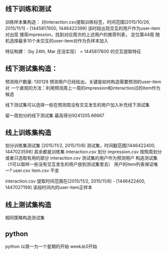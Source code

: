 线下训练和测试
------------
训练样本集构造：
对interaction.csv提取训练标签，时间范围[2015/10/26, 2015/11/1] - [1445817600, 1446422399]
该时段出现交互的用户作为user-item对出现
搜索impression，找到对应周次的上述用户的推荐列表，
定位第44周
随机选择最多10个未交互的user-item对作为负样本加入


特征构建：（by 24th, Mar 还没实现）
< 1445817600 的交互提取特征

线下测试集构造：
---------
预测用户数量: 130128
预测用户已经给出，关键是如何构造需要预测的user-item对
一个直观的方法：利用预测周上一周的impression和interaction过的item作为候选

线下测试集可以选择一些在预测周没有交互发生的用户加入补充线下测试集

留一周划分的线下测试集 最高得分9241205.66667


线上训练集构造
---------
划分训练集测试集
[2015/11/2, 2015/11/8] 测试集，时间戳范围[1446422400, 1447023598]
其余都是训练集 
interaction.csv 划分
impression.csv 按照周划分或者只选取有用的部分 
interaction.csv 测试集的用户作为预测用户 构造测试集（!!可以取样一些没有交互发生的用户放到测试集里去）
用户的item列表保证唯一?
user.csv item.csv 不变

interaction.csv 提取时间范围在[2015/11/2, 2015/11/8] - [1446422400, 1447027199]
该段时间内的user-item正样本

线上测试集构造
----------
相同策略构造测试集


python
----
python 以周一为一个星期的开始
	   week从0开始
